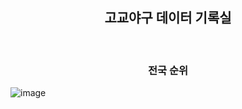 <h2 style="text-align:center;">고교야구 데이터 기록실</h2>  

&nbsp;
&nbsp;


<h3 style="text-align:center;">전국 순위</h3>  



![image](https://github.com/user-attachments/assets/96216143-4e44-4fff-aa50-3083472fee06)
